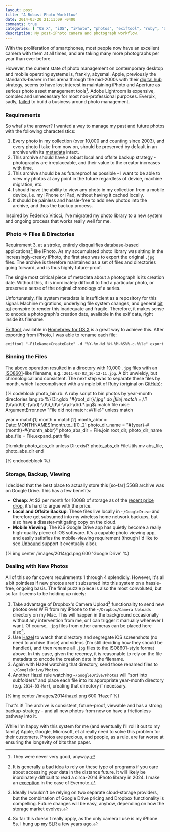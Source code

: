 ```yaml
---
layout: post
title: "A Robust Photo Workflow"
date: 2014-03-20 21:11:09 -0400
comments: true
categories: [ "OS X", "iOS", "iPhoto", "photos", "exiftool", "ruby", "Dropbox", "Google Drive" ]
description: My post-iPhoto camera and photograph workflow.
---
```

With the proliferation of smartphones, most people now have an excellent camera with them at all times, and are taking many more photographs per year than ever before.<!--more-->

However, the current state of photo management on contemporary desktop and mobile operating systems is, frankly, abysmal. Apple, previously the standards-bearer in this arena through the mid-2000s with their [digital hub](http://www.youtube.com/watch?v=9046oXrm7f8) strategy, seems to have lost interest in maintaining iPhoto and Aperture as serious photo asset management tools[^1]. Adobe Lightroom is expensive, complex and unnecessary for most non-professional purposes. Everpix, sadly, [failed](http://www.theverge.com/2013/11/5/5039216/everpix-life-and-death-inside-the-worlds-best-photo-startup) to build a business around photo management.

### Requirements
So what's the answer? I wanted a way to manage my past and future photos with the following characteristics:

1. Every photo in my collection (over 10,000 and counting since 2003), and every photo I take from now on, should be preserved by default in an archive with its [metadata](http://en.wikipedia.org/wiki/Metadata) intact.
2. This archive should have a robust local and offsite backup strategy - photographs are irreplaceable, and their value to the creator increases with time.
3. This archive should be as futureproof as possible - I want to be able to view my photos at any point in the future regardless of device, machine migration, etc.
4. I should have the ability to view any photo in my collection from a mobile device, i.e. my iPhone or iPad, without having it cached locally.
5. It should be painless and hassle-free to add new photos into the archive, and thus the backup process.

Inspired by [Federico Viticci](http://www.macstories.net/tutorials/my-photo-management-workflow-early-2014/), I've migrated my photo library to a new system and ongoing process that works really well for me.

### iPhoto => Files & Directories
Requirement 3, at a stroke, entirely disqualifies database-based applications[^2] like iPhoto. As my accumulated photo library was sitting in the increasingly-creaky iPhoto, the first step was to export the original `.jpg` files. The archive is therefore maintained as a set of files and directories going forward, and is thus highly future-proof.

The single most critical piece of metadata about a photograph is its creation date. Without this, it is inordinately difficult to find a particular photo, or preserve a sense of the original chronology of a series.

Unfortunately, file system metadata is insufficient as a repository for this signal. Machine migrations, underlying file system changes, and general [bit rot](http://en.wikipedia.org/wiki/Software_rot) conspire to render this inadequate and fragile. Therefore, it makes sense to encode a photograph's creation date, available in the exif data, right inside its filename.

[Exiftool](http://www.sno.phy.queensu.ca/~phil/exiftool/), available in [Homebrew for OS X](http://brew.sh/) is a great way to achieve this. After exporting from iPhoto, I was able to rename each file:

    exiftool "-FileName<CreateDate" -d "%Y-%m-%d_%H-%M-%S%%-c.%%le" export

### Binning the Files
The above operation resulted in a directory with 10,000 `.jpg` files with an [ISO8601](http://en.wikipedia.org/wiki/Iso8601#General_principles)-like filename, e.g.: `2011-02-03_16-12-11.jpg`. A bit unwieldy, but chronological and consistent. The next step was to separate these files by month, which I accomplished with a simple bit of Ruby (original on [GitHub][ruby]):

{% codeblock photo_bin.rb: A ruby script to bin photos by year-month directories lang:rb %}
Dir.glob "#{root_dir}/*.jpg" do |file|
  match = /.*?(\d\d\d\d)-(\d\d)-\d\d_\d\d-\d\d-\d\d.*\.jpg$/.match file
  raise ArgumentError.new "File did not match: #{file}" unless match

  year           = match[1]
  month          = match[2]
  month_abbr     = Date::MONTHNAMES[month.to_i][0..2]
  photo_dir_name = "#{year}-#{month}-#{month_abbr}"
  photo_abs_dir  = File.join root_dir, photo_dir_name
  abs_file       = File.expand_path file

  Dir.mkdir photo_abs_dir unless Dir.exist? photo_abs_dir
  FileUtils.mv abs_file, photo_abs_dir
end

{% endcodeblock %}

### Storage, Backup, Viewing
I decided that the best place to actually store this [so-far] 55GB archive was on Google Drive. This has a few benefits:

* __Cheap__: At $2 per month for 100GB of storage as of the [recent price drop](http://googleblog.blogspot.ca/2014/03/save-more-with-google-drive.html), it's hard to argue with the price.
* __Local and Offsite Backup__: These files live locally in `~/GoogleDrive` and therefore get subsumed into my wireless home network backups, but also have a disaster-mitigating copy on the cloud.
* __Mobile Viewing__: The iOS Google Drive app has quietly become a really high-quality piece of iOS software. It's a capable photo viewing app, and easily satisfies the mobile-viewing requirement (though I'd like to see [Unbound](http://unboundapp.com/) support it eventually also).

{% img center /images/2014/gd.png 600 'Google Drive' %}

### Dealing with New Photos
All of this so far covers requirements 1 through 4 splendidly. However, it's all a bit pointless if new photos aren't subsumed into this system on a hassle-free, ongoing basis. The final puzzle piece is also the most convoluted, but so far it seems to be holding up nicely:

1. Take advantage of Dropbox's Camera Upload[^4] functionality to send new photos over WiFi from my iPhone to the `~/Dropbox/Camera Uploads` directory on my Mac. This will happen in the background occasionally without any intervention from me, or I can trigger it manually whenever I want. Of course, `.jpg` files from other cameras can be placed here also[^3].
2. Use [Hazel](http://www.noodlesoft.com/hazel) to watch that directory and segregate iOS screenshots (no need to archive those) and videos (I'm still deciding how they should be handled), and then rename all `.jpg` files to the ISO8601-style format above. In this case, given the recency, it is reasonable to rely on the file metadata to encode the creation date in the filename.
3. Again with Hazel watching that directory, send those renamed files to `~/GoogleDrive/Photos`.
4. Another Hazel rule watching `~/GoogleDrive/Photos` will "sort into subfolders" and place each file into its appropriate year-month directory (e.g. `2014-03-Mar`), creating that directory if necessary.

{% img center /images/2014/hazel.png 600 'Hazel' %}

That's it! The archive is consistent, future-proof, viewable and has a strong backup-strategy - and all new photos from now on have a frictionless pathway into it.

While I'm happy with this system for me (and eventually I'll roll it out to my family) Apple, Google, Microsoft, et al really need to solve this problem for their customers. Photos are precious, and people, as a rule, are far worse at ensuring the longevity of bits than paper.

[ruby]: https://gist.github.com/dliggat/9677631

[^1]: They were never very good, anyway.
[^2]: It is generally a bad idea to rely on these type of programs if you care about accessing your data in the distance future. It will likely be inordinately difficult to read a circa-2014 iPhoto library in 2024. I make an [exception](http://liggat.org/2013/07/21/paperless/) in the case of Evernote.
[^3]: So far this doesn't really apply, as the only camera I use is my iPhone 5s. I hung up my SLR a few years ago.
[^4]: Ideally I wouldn't be relying on two separate cloud-storage providers, but the combination of Google Drive pricing and Dropbox functionality is compelling. Future changes will be easy, anyhow, depending on how the storage market evolves.
